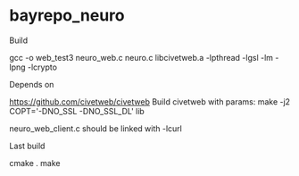 # bayrepo_neuro

Build

gcc -o web_test3 neuro_web.c neuro.c libcivetweb.a -lpthread -lgsl -lm -lpng -lcrypto

Depends on

https://github.com/civetweb/civetweb
Build civetweb with params: make -j2 COPT='-DNO_SSL -DNO_SSL_DL' lib

neuro_web_client.c should be linked with -lcurl

Last build

cmake .
make
